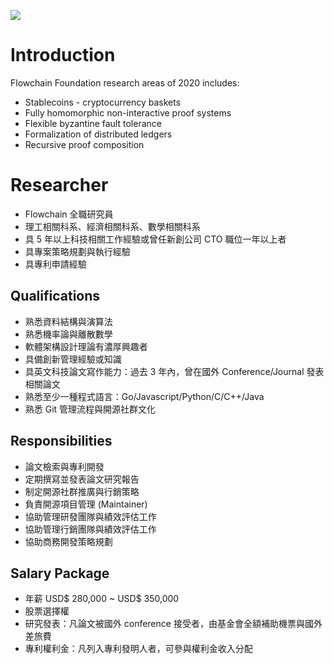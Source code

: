 
![](https://flowchain.co/static/logo/logo-text.png)

# Introduction

Flowchain Foundation research areas of 2020 includes:

* Stablecoins - cryptocurrency baskets
* Fully homomorphic non-interactive proof systems
* Flexible byzantine fault tolerance
* Formalization of distributed ledgers
* Recursive proof composition

# Researcher

* Flowchain 全職研究員
* 理工相關科系、經濟相關科系、數學相關科系
* 具 5 年以上科技相關工作經驗或曾任新創公司 CTO 職位一年以上者
* 具專案策略規劃與執行經驗
* 具專利申請經驗

## Qualifications

* 熟悉資料結構與演算法
* 熟悉機率論與離散數學
* 軟體架構設計理論有濃厚興趣者
* 具備創新管理經驗或知識
* 具英文科技論文寫作能力：過去 3 年內，曾在國外 Conference/Journal 發表相關論文
* 熟悉至少一種程式語言：Go/Javascript/Python/C/C++/Java
* 熟悉 Git 管理流程與開源社群文化

## Responsibilities

* 論文檢索與專利開發
* 定期撰寫並發表論文研究報告
* 制定開源社群推廣與行銷策略
* 負責開源項目管理 (Maintainer)
* 協助管理研發團隊與績效評估工作
* 協助管理行銷團隊與績效評估工作
* 協助商務開發策略規劃

## Salary Package

* 年薪 USD$ 280,000 ~ USD$ 350,000
* 股票選擇權
* 研究發表：凡論文被國外 conference 接受者，由基金會全額補助機票與國外差旅費
* 專利權利金：凡列入專利發明人者，可參與權利金收入分配

